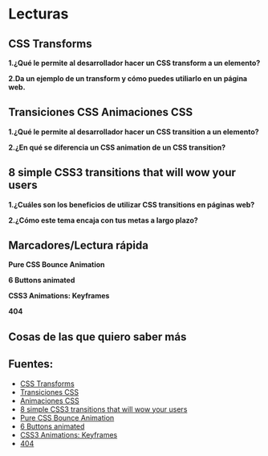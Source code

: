 # Lecturas
## CSS Transforms

**1.¿Qué le permite al desarrollador hacer un CSS transform a un elemento?**

**2.Da un ejemplo de un transform y cómo puedes utiliarlo en un página web.**

## Transiciones CSS Animaciones CSS

**1.¿Qué le permite al desarrollador hacer un CSS transition a un elemento?**

**2.¿En qué se diferencia un CSS animation de un CSS transition?**

## 8 simple CSS3 transitions that will wow your users

**1.¿Cuáles son los beneficios de utilizar CSS transitions en páginas web?**

**2.¿Cómo este tema encaja con tus metas a largo plazo?**

## Marcadores/Lectura rápida

**Pure CSS Bounce Animation**

**6 Buttons animated**

**CSS3 Animations: Keyframes**

**404**

## Cosas de las que quiero saber más

## Fuentes:
+ [CSS Transforms](https://learn.shayhowe.com/advanced-html-css/css-transforms/)
+ [Transiciones CSS](https://lenguajecss.com/css/animaciones/transiciones/)
+ [ Animaciones CSS](https://lenguajecss.com/css/animaciones/animaciones/)
+ [8 simple CSS3 transitions that will wow your users](https://www.webdesignerdepot.com/2014/05/8-simple-css3-transitions-that-will-wow-your-users)
+ [Pure CSS Bounce Animation](https://codepen.io/dp_lewis/pen/QWMxRR)
+ [6 Buttons animated](https://codepen.io/retyui/pen/ByoaXV)
+ [CSS3 Animations: Keyframes](https://codepen.io/akshaychauhan/pen/dyBqVo)
+ [404](https://codepen.io/kieranfivestars/pen/MYdQxX)

